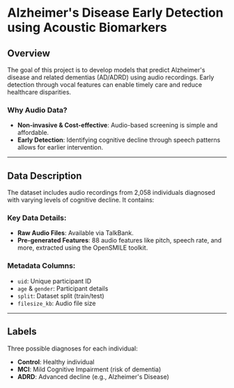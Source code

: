 # Alzheimer's Disease Early Detection using Acoustic Biomarkers

## Overview
The goal of this project is to develop models that predict Alzheimer's disease and related dementias (AD/ADRD) using audio recordings. Early detection through vocal features can enable timely care and reduce healthcare disparities.

### Why Audio Data?
- **Non-invasive & Cost-effective**: Audio-based screening is simple and affordable.
- **Early Detection**: Identifying cognitive decline through speech patterns allows for earlier intervention.

---
## Data Description
The dataset includes audio recordings from 2,058 individuals diagnosed with varying levels of cognitive decline. It contains:

### Key Data Details:
- **Raw Audio Files**: Available via TalkBank.
- **Pre-generated Features**: 88 audio features like pitch, speech rate, and more, extracted using the OpenSMILE toolkit.

### Metadata Columns:
- `uid`: Unique participant ID
- `age` & `gender`: Participant details
- `split`: Dataset split (train/test)
- `filesize_kb`: Audio file size

---
## Labels
Three possible diagnoses for each individual:
- **Control**: Healthy individual
- **MCI**: Mild Cognitive Impairment (risk of dementia)
- **ADRD**: Advanced decline (e.g., Alzheimer's Disease)


